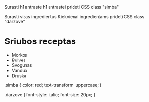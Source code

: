Surasti h1 antraste h1 antrastei prideti CSS class "simba"

Surasti visas ingredientus Kiekvienai ingredientams prideti CSS class "darzove"

<h1>Sriubos receptas</h1>
<ul>
  <li>Morkos</li>
  <li>Bulves</li>
  <li>Svogunas</li>
  <li>Vanduo</li>
  <li>Druska</li>
</ul>
.simba {
  color: red;
  text-transform: uppercase;
}

.darzove {
  font-style: italic;
  font-size: 20px;
}